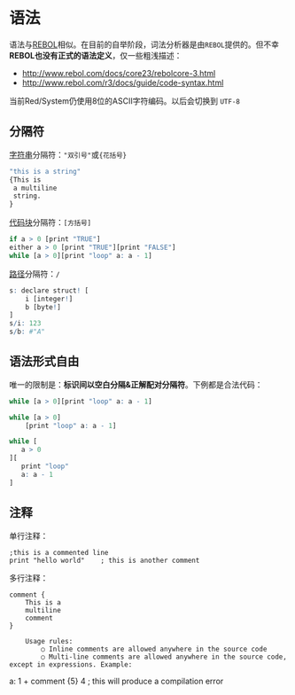# 语法

语法与[REBOL](http://www.rebol.com)相似。在目前的自举阶段，词法分析器是由`REBOL`提供的。但不幸**REBOL也没有正式的语法定义**，仅一些粗浅描述：

*  http://www.rebol.com/docs/core23/rebolcore-3.html
*  http://www.rebol.com/r3/docs/guide/code-syntax.html

当前Red/System仍使用8位的ASCII字符编码。以后会切换到 `UTF-8`

## 分隔符

[字符串](./datatypes/string.md)分隔符：`"双引号"`或`{花括号}`

```R
"this is a string"
{This is
 a multiline
 string.
}
```

[代码块](./datatypes/block.md)分隔符：`[方括号]`

```R
if a > 0 [print "TRUE"]
either a > 0 [print "TRUE"][print "FALSE"]
while [a > 0][print "loop" a: a - 1]
```

[路径](./datatypes/path.md)分隔符：`/`

```R
s: declare struct! [
    i [integer!] 
    b [byte!]
]
s/i: 123
s/b: #"A"
```

## 语法形式自由

唯一的限制是：**标识间以空白分隔&正解配对分隔符**。下例都是合法代码：

```R
while [a > 0][print "loop" a: a - 1]

while [a > 0]
    [print "loop" a: a - 1]

while [
   a > 0
][
   print "loop"
   a: a - 1
]
```

## 注释

单行注释：

```
;this is a commented line
print "hello world"    ; this is another comment
```

多行注释：

```
comment {
    This is a
    multiline
    comment
}
```

		Usage rules:
			○ Inline comments are allowed anywhere in the source code
			○ Multi-line comments are allowed anywhere in the source code, except in expressions. Example:
a: 1 + comment {5} 4   ; this will produce a compilation error